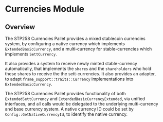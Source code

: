 # Currencies Module

## Overview

The STP258 Currencies Pallet provides a mixed stablecoin currencies system, by configuring a native currency which implements `ExtendedBasicCurrency`, and a multi-currency for stable-currencies which implements `SettCurrency`.

It also provides a system to receive newly minted stable-currency automatically, that implements the `shares` and the `shareholders` who hold these shares to receive the the sett-currencies.
It also provides an adapter, to adapt `frame_support::traits::Currency` implementations into `ExtendedBasicCurrency`.

The STP258 Currencies Pallet provides functionality of both `ExtendedSettCurrency` and `ExtendedBasicCurrencyExtended`, via unified interfaces, and all calls would be delegated to the underlying multi-currency and base currency system. A native currency ID could be set by `Config::GetNativeCurrencyId`, to identify the native currency.
